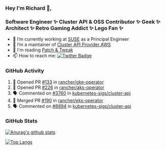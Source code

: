 ### Hey I'm Richard 👋, 

<h3 align="left">Software Engineer ✨ Cluster API & OSS Contributor ✨ Geek ✨ Architect ✨ Retro Gaming Addict ✨ Lego Fan ✨</h3>

- 🔭 I’m currently working at [SUSE](https://www.suse.com/) as a Principal Engineer
- 👯 I’m a maintainer of [Cluster API Provider AWS](https://github.com/kubernetes-sigs/cluster-api-provider-aws)
- 💬 I'm reading [Patch & Tweak](https://bjooks.com/products/patch-tweak-exploring-modular-synthesis)
- 📫 How to reach me: [![Twitter Badge](https://img.shields.io/badge/-@fruit_case-00acee?style=flat&logo=Twitter&logoColor=white)](https://twitter.com/intent/follow?screen_name=fruit_case "Follow on Twitter")

### GitHub Activity 

<!--START_SECTION:activity-->
1. 💪 Opened PR [#133](https://github.com/rancher/gke-operator/pull/133) in [rancher/gke-operator](https://github.com/rancher/gke-operator)
2. 💪 Opened PR [#226](https://github.com/rancher/aks-operator/pull/226) in [rancher/aks-operator](https://github.com/rancher/aks-operator)
3. 🗣 Commented on [#3760](https://github.com/kubernetes-sigs/cluster-api/issues/3760) in [kubernetes-sigs/cluster-api](https://github.com/kubernetes-sigs/cluster-api)
4. 🎉 Merged PR [#190](https://github.com/rancher/eks-operator/pull/190) in [rancher/eks-operator](https://github.com/rancher/eks-operator)
5. 🗣 Commented on [#8894](https://github.com/kubernetes-sigs/cluster-api/issues/8894) in [kubernetes-sigs/cluster-api](https://github.com/kubernetes-sigs/cluster-api)
<!--END_SECTION:activity-->

### GitHub Stats

[![Anurag's github stats](https://github-readme-stats.vercel.app/api?username=richardcase&count_private=true&show_icons=true)](https://github.com/anuraghazra/github-readme-stats)

[![Top Langs](https://github-readme-stats.vercel.app/api/top-langs/?username=richardcase&hide=html&layout=compact)](https://github.com/anuraghazra/github-readme-stats)
